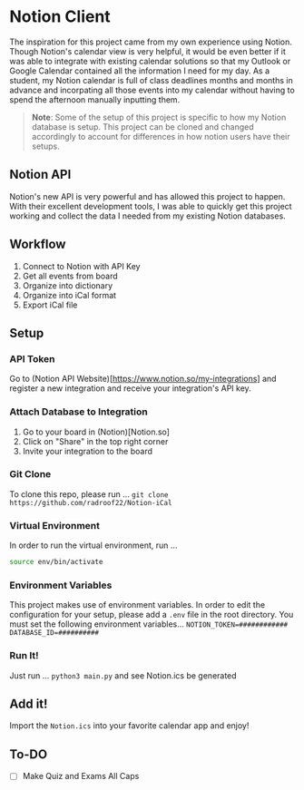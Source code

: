 # Notion Client
The inspiration for this project came from my own experience using Notion. Though Notion's calendar view is very helpful, it would be even better if it was able to integrate with existing calendar solutions so that my Outlook or Google Calendar contained all the information I need for my day. As a student, my Notion calendar is full of class deadlines months and months in advance and incorpating all those events into my calendar without having to spend the afternoon manually inputting them.

> **Note**: Some of the setup of this project is specific to how my Notion database is setup. This project can be cloned and changed accordingly to account for differences in how notion users have their setups.

## Notion API
Notion's new API is very powerful and has allowed this project to happen. With their excellent development tools, I was able to quickly get this project working and collect the data I needed from my existing Notion databases.

## Workflow
1. Connect to Notion with API Key
2. Get all events from board
3. Organize into dictionary
4. Organize into iCal format
5. Export iCal file

## Setup
### API Token
Go to (Notion API Website)[https://www.notion.so/my-integrations] and register a new integration and receive your integration's API key.

### Attach Database to Integration
1. Go to your board in (Notion)[Notion.so]
2. Click on "Share" in the top right corner
3. Invite your integration to the board

### Git Clone
To clone this repo, please run ...
`git clone https://github.com/radroof22/Notion-iCal`

### Virtual Environment
In order to run the virtual environment, run ...
```bash
source env/bin/activate
```

### Environment Variables
This project makes use of environment variables. In order to edit the configuration for your setup, please add a `.env` file in the root directory. You must set the following environment variables...
`
NOTION_TOKEN=############
DATABASE_ID=##########
`

### Run It!
Just run ...
`python3 main.py`
and see Notion.ics be generated

## Add it!
Import the `Notion.ics` into your favorite calendar app and enjoy!

## To-DO
* [ ] Make Quiz and Exams All Caps
